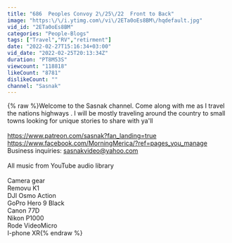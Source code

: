 ```yaml
---
title: "686  Peoples Convoy 2\/25\/22  Front to Back"
image: "https:\/\/i.ytimg.com\/vi\/2ETa0oEs8BM\/hqdefault.jpg"
vid_id: "2ETa0oEs8BM"
categories: "People-Blogs"
tags: ["Travel","RV","retirment"]
date: "2022-02-27T15:16:34+03:00"
vid_date: "2022-02-25T20:13:34Z"
duration: "PT8M53S"
viewcount: "118818"
likeCount: "8781"
dislikeCount: ""
channel: "Sasnak"
---
```

{% raw %}Welcome to the Sasnak channel.  Come along with me as I travel the nations highways .  I will be mostly traveling around the country to small towns looking for unique stories to share with ya'll <br /><br /><a rel="nofollow" target="blank" href="https://www.patreon.com/sasnak?fan_landing=true">https://www.patreon.com/sasnak?fan_landing=true</a><br /><a rel="nofollow" target="blank" href="https://www.facebook.com/MorningMerica/?ref=pages_you_manage">https://www.facebook.com/MorningMerica/?ref=pages_you_manage</a><br />Business inquiries:    sasnakvideo@yahoo.com<br /><br />All music from YouTube audio library<br /><br />Camera gear<br />Removu K1<br />DJI Osmo Action<br />GoPro Hero 9 Black<br />Canon 77D<br />Nikon P1000<br />Rode VideoMicro<br />I-phone XR{% endraw %}
